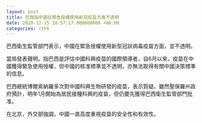 ```yaml
---
layout: post
title: 巴西指中國在緊急授權使用新冠疫苗方面不透明
date: 2020-12-15 18:57:17.000000000 +08:00
categories: rthk
---
```


巴西衛生監管部門表示，中國在緊急授權使用新型冠狀病毒疫苗方面，並不透明。

當局發表聲明，指巴西是評估中國科興疫苗的國際領導者，自6月以來，疫苗在中國獲得緊急使用授權，但中國的核准標準並不透明，亦無法取得有關中國決策標準的信息。

巴西總統博爾索納羅多次對中國科興生物研發的疫苗，表示質疑。雖然聖保羅州政府預計，明年1月開始為居民接種科興的疫苗，但仍要先獲得巴西衛生監管部門批准。

在北京，外交部強調，中國一直高度重視疫苗的安全性和有效性。
